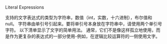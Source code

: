 Literal Expressions

支持的文字表达式的类型为字符串，数值（int，实数，十六进制），布尔值和null。
字符串由单引号引起来。要将单引号本身放在字符串中，请使用两个单引号字符。 
以下清单显示了文字的简单用法。
通常，它们不是像这样孤立地使用，而是作为更复杂的表达式的一部分使用-例如，在逻辑比较运算符的一侧使用文字。